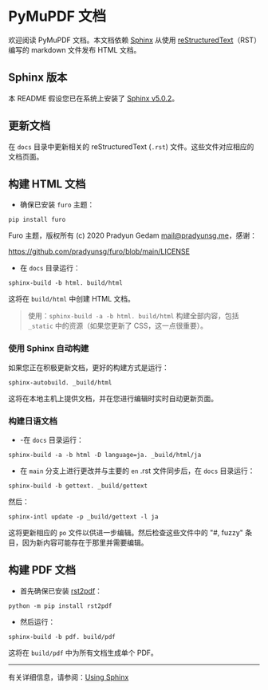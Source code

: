 # PyMuPDF 文档

欢迎阅读 PyMuPDF 文档。本文档依赖 [Sphinx](https://www.sphinx-doc.org/en/master/) 从使用 [reStructuredText](https://en.wikipedia.org/wiki/ReStructuredText)（RST）编写的 markdown 文件发布 HTML 文档。

## Sphinx 版本

本 README 假设您已在系统上安装了 [Sphinx v5.0.2](https://www.sphinx-doc.org/en/master/usage/installation.html)。

## 更新文档

在 `docs` 目录中更新相关的 reStructuredText (`.rst`) 文件。这些文件对应相应的文档页面。

## 构建 HTML 文档

- 确保已安装 `furo` 主题：

`pip install furo`

Furo 主题，版权所有 (c) 2020 Pradyun Gedam <mail@pradyunsg.me>，感谢：

https://github.com/pradyunsg/furo/blob/main/LICENSE

- 在 `docs` 目录运行：

`sphinx-build -b html. build/html`

这将在 `build/html` 中创建 HTML 文档。

> 使用：`sphinx-build -a -b html. build/html` 构建全部内容，包括 `_static` 中的资源（如果您更新了 CSS，这一点很重要）。

### 使用 Sphinx 自动构建

如果您正在积极更新文档，更好的构建方式是运行：

`sphinx-autobuild. _build/html`

这将在本地主机上提供文档，并在您进行编辑时实时自动更新页面。

### 构建日语文档

- -在 `docs` 目录运行：

`sphinx-build -a -b html -D language=ja. _build/html/ja`

- 在 `main` 分支上进行更改并与主要的 `en` .rst 文件同步后，在 `docs` 目录运行：

`sphinx-build -b gettext. _build/gettext`

然后：

`sphinx-intl update -p _build/gettext -l ja`

这将更新相应的 `po` 文件以供进一步编辑。然后检查这些文件中的 "#, fuzzy" 条目，因为新内容可能存在于那里并需要编辑。

## 构建 PDF 文档

- 首先确保已安装 [rst2pdf](https://pypi.org/project/rst2pdf/)：

`python -m pip install rst2pdf`

- 然后运行：

`sphinx-build -b pdf. build/pdf`

这将在 `build/pdf` 中为所有文档生成单个 PDF。

---

有关详细信息，请参阅：[Using Sphinx](https://www.sphinx-doc.org/en/master/usage/index.html)